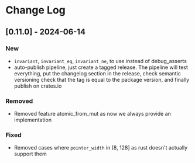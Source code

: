 # Change Log

## [0.11.0] - 2024-06-14

### New

* `invariant`, `invariant_eq`, `invariant_ne`, to use instead of debug_asserts
* auto-publish pipeline, just create a tagged release. The pipeline will test 
  everything, put the changelog section in the release, check semantic versioning
  check that the tag is equal to the package version, and finally publish on 
  crates.io 

### Removed

* Removed feature atomic_from_mut as now we always provide an implementation

### Fixed

* Removed cases where `pointer_width` in [8, 128] as rust doesn't actually support them

